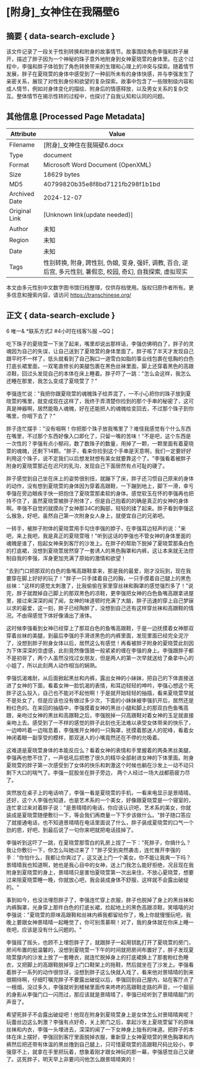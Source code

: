 # [附身]_女神住在我隔壁6



## 摘要  { data-search-exclude }

<!-- tcd_abstract -->
该文件记录了一段关于性别转换和附身的故事情节。故事围绕角色李强和胖子展开，描述了胖子因为一个神秘的珠子意外地附身到女神夏晓萱的身体里。在这个过程中，李强和胖子体验到了角色转换带来的生理和心理上的冲突与探索。随着情节发展，胖子在夏晓萱的身体中感受到了一种前所未有的身体快感，并与李强发生了亲密关系，展现了对性别身份和欲望的复杂探索。故事中包含了一些限制级内容和成人情节，例如对身体变化的描绘、附身后的情感释放，以及男女关系的复杂交互。整体情节在揭示性转的过程中，也探讨了自我认知和认同的问题。

<!-- tcd_abstract_end -->

## 其他信息 [Processed Page Metadata]

| Attribute       | Value                                  |
|-----------------|----------------------------------------|
| Filename        | [附身]_女神住在我隔壁6.docx                             |
| Type            | document                                 |
| Format          | Microsoft Word Document (OpenXML)                               |
| Size            | 18629 bytes                           |
| MD5             | 40799820b35e8f8bd7121fb298f1b1bd                                  |
| Archived Date   | 2024-12-07                             |
| Original Link   | [Unknown link(update needed)]                         |
| Author          | 未知                               |
| Region          | 未知                               |
| Date            | 未知                                 |
| Tags            | 性别转换, 附身, 跨性别, 伪娘, 变身, 强奸, 调教, 百合, 逆后宫, 多元性别, 暑假恋, 校园, 奇幻, 自我探索, 虚拟现实                                 |

本文由多元性别中文数字图书馆归档整理，仅供存档使用。版权归原作者所有。更多信息和搜索内容，请访问 <https://transchinese.org/>


## 正文 { data-search-exclude }

<!-- tcd_main_text -->
6 唯一& *联系方式2 #4小时在线客%服 ~QQ ]





吃下珠子的夏晓萱一下坐了起来，嘴里却说出那样话，李强仿佛明白了，胖子的灵魂因为自己的失误，让自己送到了夏晓萱的身体里面了。胖子咳了半天才发现自己跟平时不一样了，低头就看到了自己胸口一道雪白如脂的事业线包裹在低胸的白色打底长裙里面，一双笔直修长的美腿包裹在黑色丝袜里面，脚上还穿着黑色的高跟凉鞋，回过头发现自己的本体在床上睡着。胖子吓了一跳："怎么会这样，我怎么还睡在那里，我怎么变成了夏晓萱了？"



李强连忙说："我把你跟夏晓萱的魂魄珠子给弄混了，一不小心把你的珠子放到夏晓萱的嘴里，就变成现在这样了，我终于弄清楚你捡到的那个手串的秘密了，这可真是神器啊，居然能吸人魂魄，好在还能把人的魂魄给变回去，不过那个珠子到你嘴里，你咽下去了？"





胖子连忙摆手："没有咽啊！你把那个珠子放我嘴里了？难怪我感觉有个什么东西在嘴里，不过那个东西好像入口即化了，只留一嘴的苦味！"不是吧，这个东西是一次性的？李强有点小郁闷，数了数珠子的数量，用掉了一颗，一颗里面有着夏晓萱的魂魄，还剩下14颗。"胖子，看来你捡到这个手串是天意啊，我们一定要好好利用这个珠子，说不定我们以后想发财想有美女就要靠这个了。"李强看着被胖子附身的夏晓萱那近在迟尺的乳沟，发现自己下面居然有点可耻的硬了。



胖子感觉到自己坐在床上的姿势很别扭，就蹦下了床，胖子还习惯自己原来的身体的动作，没有想到夏晓萱的身体因为穿着高跟鞋，一下蹦到地上，脚下一滑，幸亏李强在旁边眼疾手快一把抱住了夏晓萱那柔软的身体。感觉软玉在怀的李强再也把持不住了，虽然夏晓萱被胖子附体了，但是自己抱着的的确是真正的女神的身体啊。李强不自觉的就摸向了女神那34C的胸部，轻轻的揉了起来。胖子看到李强这么猴急，好吧，虽然自己第一次附身女人身上，就便宜自己的兄弟吧。





一转手，被胖子附体的夏晓萱用手勾住李强的脖子，在李强耳边轻声的说："来吧，来上我吧，我是真正的夏晓萱哦！"听到这话的李强也不管女神的身体里面的魂魄是谁了，抱起女神来到客厅的沙发上。在胖子的帮助下脱掉了夏晓萱那条白色的打底裙，没想到夏晓萱居然穿了一套诱人的黑色胸罩和内裤，这让本来就无法控制自我的李强，浑身更加充满了原始的激情和欲望！



"去到门口把那双的白色的鱼嘴高跟鞋拿来，那是我的最爱，刚才没玩到，现在我要穿在脚上好好的玩了！"胖子一只手揉着自己的胸，一只手摸着自己腿上的黑色丝袜："这样的感觉太刺激了，比我偷偷在家里穿丝袜和胸罩的感觉强烈多了！"说完，胖子就蹬掉自己脚上的那双黑色的凉鞋，更李强把女神的白色鱼嘴高跟拿进屋里，接过来深深的闻了闻，女神的味道顿时充满了大脑，胖子迅速的穿上自己梦寐以求的最爱，这一刻，胖子已经陶醉了，没想到自己还有这样穿丝袜和高跟鞋的情况。不由得感觉下体好像涌出了液体。





这时候李强看到女神已经穿上了那双白色的鱼嘴高跟鞋，于是一边抚摸着女神那双穿着丝袜的美腿，到最后李强的手滑进黑色的内裤里面，发现里面已经完全泥泞了，没想到胖子附身女体以后，居然这么有感觉！再看被胖子附身的夏晓萱此刻因为下体深深的空虚感，此刻竟然像饿狼一般紧紧的缠在李强的身上。李强跟胖子都不是初哥了，两个人虽然没找过女朋友，但是两人的第一次早就送给了桑拿中心的小姐了，所以此刻两人动作相当的娴熟。



李强饥渴难耐，从后面掀起黑丝和内裤，露出女神的小妹妹，把自己的下体直接送进了女神的下面，看着女神一脸饥渴的表情，和耳边轻轻的呻吟，李强心想这个死胖子这么投入，自己也不能对不起他啊！于是就开始轻轻的抽插，看来夏晓萱早就不是处女了，但是应该也没有做过多少次，下面的小妹妹被李强扒开后，居然还是粉红色的。在来回的抽插中，李强摸着女神的黑丝小腿和脚上的那双白色鱼嘴高跟，亲吻过女神的黑丝和高跟鞋之后，李强脱掉一只高跟鞋对着女神的玉足就直接亲吻上去。感受到了一不样的感觉的胖子此刻也无法难以承受女体带来的快乐了，一边呻吟着一边喘息着，李强推开女神的一只胸罩，抚摸着那迷人的驼峰，看着女神闭着眼一副享受的模样，那双迷人的小嘴竟然还在不停的允吸着。



这难道是夏晓萱身体的本能反应么？看着女神的表情和手里握着的两条黑丝美腿，李强再也憋不住了，一声低吼后把憋了很久的精华全部射进女神的下体里面。附身夏晓萱的胖子第一次感受到了女体的快乐和刺激这个时候也躺在沙发上一动不动只剩下大口的喘气了。李强一屁股坐在胖子旁边， 两个人经过一场大战都筋疲力尽了。



突然放在桌子上的电话响了，李强一看是夏晓萱的手机，一看来电显示是景晴晴，还好，这个人李强也知道，也是艺术系的一个美女，好像跟夏晓萱是一个寝室的，连忙拿过来对着胖子说："是景晴晴的电话，你应该认识吧，艺术系的美女，你就装成是夏晓萱随便敷衍一下，等会我们再商量一下下步该做什么。"胖子随口答应了就接通电话，也不知道景晴晴在电话里面说了什么，胖子装成夏晓萱的口气一个劲的恩，好吧，到最后说了一句你来吧就把电话挂掉了。



李强听到这吓了一跳，在夏晓萱那雪白的乳房上捏了一下："死胖子，你搞什么？我让你敷衍一下，你怎么叫她过来了？"胖子受到突然袭击，连忙推开李强的手："你怕什么，我都让你爽过了，这又送上门一个美女，你不能让我爽一下吗？景晴晴我也知道啊，她也是我心目中的女神，送上门我怎么能好拒绝，况且现在我附身到夏晓萱的身上，景晴晴只是害怕夏晓萱第一次出来住，不放心夏晓萱，想要过来陪夏晓萱睡一晚，你就放心吧，我会装成身体不舒服，这样就不会露出破绽的。"





事到如今，也没法埋怨胖子了，李强连忙穿上衣服，胖子也脱掉了身上的黑丝袜和内裤胸罩，光身穿上那件白色的打底长裙，捡起地上的黑色高跟凉鞋，笑嘻嘻的对李强说："夏晓萱的原味高跟鞋和丝袜内裤我都留给你了，晚上你就慢慢玩吧，我晚上要跟女神景晴晴一起睡觉了，你可别羡慕啊！对了，我的身体就在你床上睡一夜吧，应该是没有什么问题的。"



李强摇了摇头，也顾不上埋怨胖子了，就跟胖子一起用钥匙打开了夏晓萱的房门，房间布置的挺温馨的，没想到夏晓萱一下午的时间就把房间布置好了，胖子发现夏晓萱屋内的沙发上放了一套睡衣，就连忙脱掉身上的打底裙换上了那套粉红色睡衣，又把脚上的高跟鞋脱掉穿上门口鞋架上的拖鞋，然后就坐在了沙发上。李强看着胖子一系列的动作很惊讶，没想到胖子这么快就入戏了，看来他对景晴晴的到来很期待啊，仔细叮嘱完胖子不要露出破绽以后，李强回到自己屋内，站在客厅点了一根烟，没过多久，李强就听到楼梯里面传来咚咚的高跟鞋走路的声音，一个靓丽的身影从李强门口一闪而过，那应该就是景晴晴了，李强已经听到了景晴晴敲门的声音了。





希望死胖子不会露出破绽吧！他现在附身到夏晓萱身上是女体怎么对景晴晴爽呢？玩蕾丝边这么刺激？李强有点好奇，关上房门之后，拿起沙发上夏晓萱留下的原味丝袜和内衣，李强一头埋进去，深深的闻了一下女神身上独有的味道。把胖子的本体在床上摆好，李强回到客厅里面脱掉衣服，重新穿上女神夏晓萱的黑色胸罩和内裤然后把还带有体温的黑丝撸到自己腿上，只可惜夏晓萱的高跟鞋尺码比较小，李强穿不上，就拿在手里把玩着，想象着刚才跟女神玩的那一幕，李强感觉自己又硬了。这死胖子，明天早上非要问问他怎么跟景晴晴爽的！
<!-- tcd_main_text_end -->

